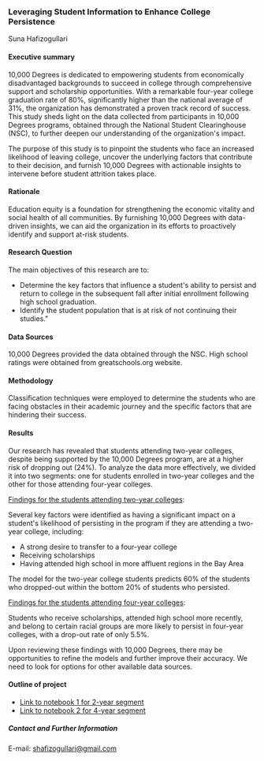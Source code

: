 ### Leveraging Student Information to Enhance College Persistence

Suna Hafizogullari

#### Executive summary
10,000 Degrees is dedicated to empowering students from economically disadvantaged backgrounds to succeed in college through comprehensive support and scholarship opportunities. With a remarkable four-year college graduation rate of 80%, significantly higher than the national average of 31%, the organization has demonstrated a proven track record of success. This study sheds light on the data collected from participants in 10,000 Degrees programs, obtained through the National Student Clearinghouse (NSC), to further deepen our understanding of the organization's impact.

The purpose of this study is to pinpoint the students who face an increased likelihood of leaving college, uncover the underlying factors that contribute to their decision, and furnish 10,000 Degrees with actionable insights to intervene before student attrition takes place. 

#### Rationale
Education equity is a foundation for strengthening the economic vitality and social health of all communities. By furnishing 10,000 Degrees with data-driven insights, we can aid the organization in its efforts to proactively identify and support at-risk students.

#### Research Question
The main objectives of this research are to:

- Determine the key factors that influence a student's ability to persist and return to college in the subsequent fall after initial enrollment following high school graduation.
- Identify the student population that is at risk of not continuing their studies."

#### Data Sources
10,000 Degrees provided the data obtained through the NSC. High school ratings were obtained from greatschools.org website.

#### Methodology
Classification techniques were employed to determine the students who are facing obstacles in their academic journey and the specific factors that are hindering their success.

#### Results
Our research has revealed that students attending two-year colleges, despite being supported by the 10,000 Degrees program, are at a higher risk of dropping out (24%). To analyze the data more effectively, we divided it into two segments: one for students enrolled in two-year colleges and the other for those attending four-year colleges.

<u>Findings for the students attending two-year colleges</u>:

Several key factors were identified as having a significant impact on a student's likelihood of persisting in the program if they are attending a two-year college, including:
- A strong desire to transfer to a four-year college
- Receiving scholarships
- Having attended high school in more affluent regions in the Bay Area

The model for the two-year college students predicts 60% of the students who dropped-out within the bottom 20% of students who persisted.

<u>Findings for the students attending four-year colleges</u>:

Students who receive scholarships, attended high school more recently, and belong to certain racial groups are more likely to persist in four-year colleges, with a drop-out rate of only 5.5%.

Upon reviewing these findings with 10,000 Degrees, there may be opportunities to refine the models and further improve their accuracy. We need to look for options for other available data sources.

#### Outline of project

- [Link to notebook 1 for 2-year segment](https://github.com/SunaHafizogullari/SunaHafizogullari_Capstone/blob/main/Model%20for%202-year%20data.ipynb)
- [Link to notebook 2 for 4-year segment](https://github.com/SunaHafizogullari/SunaHafizogullari_Capstone/blob/main/Model%20for%204-year%20data.ipynb)

##### Contact and Further Information
E-mail: shafizogullari@gmail.com
